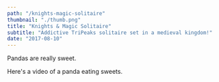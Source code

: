 ```yaml
---
path: "/knights-magic-solitaire"
thumbnail: "./thumb.png"
title: "Knights & Magic Solitaire"
subtitle: "Addictive TriPeaks solitaire set in a medieval kingdom!"
date: "2017-08-10"
---
```


Pandas are really sweet.

Here's a video of a panda eating sweets.
